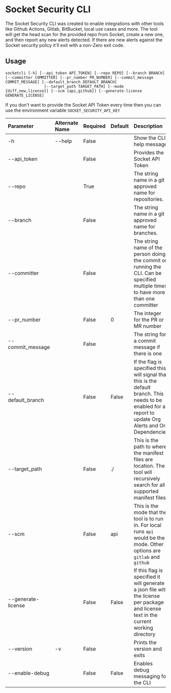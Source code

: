 # Socket Security CLI

The Socket Security CLI was created to enable integrations with other tools like Github Actions, Gitlab, BitBucket, local use cases and more. The tool will get the head scan for the provided repo from Socket, create a new one, and then report any new alerts detected. If there are new alerts against the Socket security policy it'll exit with a non-Zero exit code.

## Usage

```` shell
socketcli [-h] [--api_token API_TOKEN] [--repo REPO] [--branch BRANCH] [--committer COMMITTER] [--pr_number PR_NUMBER] [--commit_message COMMIT_MESSAGE] [--default_branch DEFAULT_BRANCH]
                 [--target_path TARGET_PATH] [--mode {diff,new,license}] [--scm {api,github}] [--generate-license GENERATE_LICENSE]
````

If you don't want to provide the Socket API Token every time then you can use the environment variable `SOCKET_SECURITY_API_KEY`


| Parameter          | Alternate Name | Required | Default | Description                                                                                                                                                |
|:-------------------|:---------------|:---------|:--------|:-----------------------------------------------------------------------------------------------------------------------------------------------------------|
| -h                 | --help         | False    |         | Show the CLI help message                                                                                                                                  |
| --api_token        |                | False    |         | Provides the Socket API Token                                                                                                                              |
| --repo             |                | True     |         | The string name in a git approved name for repositories.                                                                                                   |
| --branch           |                | False    |         | The string name in a git approved name for branches.                                                                                                       |
| --committer        |                | False    |         | The string name of the person doing the commit or running the CLI. Can be specified multiple times to have more than one committer                         |
| --pr_number        |                | False    | 0       | The integer for the PR or MR number                                                                                                                        |
| --commit_message   |                | False    |         | The string for a commit message if there is one                                                                                                            |
| --default_branch   |                | False    | False   | If the flag is specified this will signal that this is the default branch. This needs to be enabled for a report to update Org Alerts and Org Dependencies |
| --target_path      |                | False    | ./      | This is the path to where the manifest files are location. The tool will recursively search for all supported manifest files                               |
| --scm              |                | False    | api     | This is the mode that the tool is to run in. For local runs `api` would be the mode. Other options are `gitlab` and `github`                               |
| --generate-license |                | False    | False   | If this flag is specified it will generate a json file with the license per package and license text in the current working directory                      |
| --version          | -v             | False    |         | Prints the version and exits                                                                                                                               |
| --enable-debug     |                | False    | False   | Enables debug messaging for the CLI                                                                                                                        |

